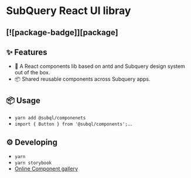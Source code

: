 # SubQuery React UI libray

## [![package-badge]][package]

## ✨ Features

- 🌈 A React components lib based on antd and Subquery design system out of the box.
- 📦 Shared reusable components across Subquery apps.

## 📦 Usage

- `yarn add @subql/componenets`
- `import { Button } from '@subql/components';`...

## ⚙️ Developing

- `yarn`
- `yarn storybook`
- [Online Component gallery](https://subquery.github.io/subql-copmonents/)
